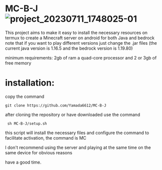 # MC-B-J ![project_20230711_1748025-01](https://github.com/Yamada6612/MC-B-J/assets/96498811/db136dec-c621-43a3-84dc-1a2ee2cff5d2)


This project aims to make it easy to install the necessary resources on termux to create a Minecraft server on android for both Java and bedrock note that if you want to play different versions just change the .jar files (the current java version is 1.16.5 and the bedrock version is 1.19.80)

minimum requirements: 2gb of ram a quad-core processor and 2 or 3gb of free memory 

# installation:
copy the command 
 ``` 
 git clone https://github.com/Yamada6612/MC-B-J  
 ```
 after cloning the repository or have downloaded use the command
 ```
  sh MC-B-J/setup.sh
 ```
this script will install the necessary files and configure the command to facilitate activation, the command is MC

I don't recommend using the server and playing at the same time on the same device for obvious reasons

 have a good time.
